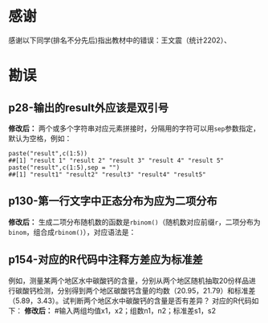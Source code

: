 # 感谢

感谢以下同学(排名不分先后)指出教材中的错误：王文震（统计2202）、

# 勘误
## p28-输出的result外应该是双引号
**修改后：**
两个或多个字符串对应元素拼接时，分隔用的字符可以用`sep`参数指定，默认为空格，例如：
```{r eval=FALSE, tidy=TRUE}
paste("result",c(1:5))
##[1] "result 1" "result 2" "result 3" "result 4" "result 5"
paste("result",c(1:5),sep = "")
##[1] "result1" "result2" "result3" "result4" "result5"
```

## p130-第一行文字中正态分布为应为二项分布
**修改后：**
生成二项分布随机数的函数是`rbinom()`（随机数对应前缀`r`，二项分布为`binom`，组合成`rbinom()`），对应语法是：


## p154-对应的R代码中注释方差应为标准差
例如，测量某两个地区水中碳酸钙的含量，分别从两个地区随机抽取20份样品进行碳酸钙检测，分别得到两个地区碳酸钙含量的均数（20.95，21.79）和标准差（5.89，3.43）。试判断两个地区水中碳酸钙的含量是否有差异？
对应的R代码如下：
**修改后：**
#输入两组均值x1，x2；组数n1，n2；标准差s1，s2
